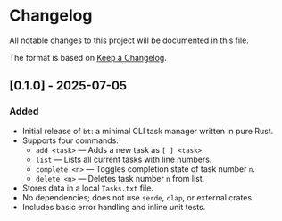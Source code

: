 # Changelog

All notable changes to this project will be documented in this file.

The format is based on [Keep a Changelog](https://keepachangelog.com/en/1.0.0/).

## [0.1.0] - 2025-07-05

### Added
- Initial release of `bt`: a minimal CLI task manager written in pure Rust.
- Supports four commands:
  - `add <task>` — Adds a new task as `[ ] <task>`.
  - `list` — Lists all current tasks with line numbers.
  - `complete <n>` — Toggles completion state of task number `n`.
  - `delete <n>` — Deletes task number `n` from list.
- Stores data in a local `Tasks.txt` file.
- No dependencies; does not use `serde`, `clap`, or external crates.
- Includes basic error handling and inline unit tests.

